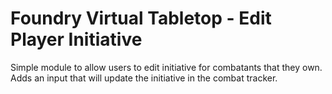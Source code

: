 # Foundry Virtual Tabletop - Edit Player Initiative

Simple module to allow users to edit initiative for combatants that they own. Adds an input that will update the initiative in the combat tracker.
